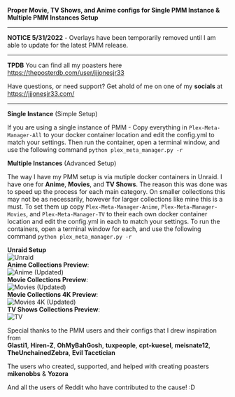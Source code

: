 **Proper Movie, TV Shows, and Anime configs for Single PMM Instance & Multiple PMM Instances Setup**
______________________________________________________________________________________________________________________
**NOTICE 5/31/2022** - Overlays have been temporarily removed until I am able to update for the latest PMM release.
______________________________________________________________________________________________________________________
**TPDB** You can find all my poasters here https://theposterdb.com/user/jjjonesjr33

Have questions, or need support? Get ahold of me on one of my **socials** at https://jjjonesjr33.com/
______________________________________________________________________________________________________________________
**Single Instance** (Simple Setup)

If you are using a single instance of PMM - Copy everything in ```Plex-Meta-Manager-All``` to your docker container location and edit the config.yml to match your settings. Then run the container, open a terminal window, and use the following command ```python plex_meta_manager.py -r```


**Multiple Instances** (Advanced Setup)

The way I have my PMM setup is via mutiple docker containers in Unraid. I have one for **Anime**, **Movies**, and **TV Shows**. The reason this was done was to speed up the process for each main category. On smaller collections this may not be as necessarily, however for larger collections like mine this is a must. To set them up copy ```Plex-Meta-Manager-Anime```, ```Plex-Meta-Manager-Movies```, and ```Plex-Meta-Manager-TV``` to their each own docker container location and edit the config.yml in each to match your settings. To run the containers, open a terminal window for each, and use the following command ```python plex_meta_manager.py -r```


**Unraid Setup**
<br>
![Unraid](https://user-images.githubusercontent.com/29973406/171271756-d1ef3a43-c6ff-40c8-991c-52ab4ae3ba49.png)
<br>
**Anime Collections Preview**: <br>
![Anime (Updated)](https://user-images.githubusercontent.com/29973406/171267124-09064e96-ce22-4c89-affd-dc1b1a61e6f1.png)
<br>
**Movie Collections Preview**: <br>
![Movies (Updated)](https://user-images.githubusercontent.com/29973406/171275735-2b85aaf8-db28-4de9-b2e1-e8d0cd92f5ca.png)
<br>
**Movie Collections 4K Preview**: <br>
![Movies 4K (Updated)](https://user-images.githubusercontent.com/29973406/171275782-96c8e20b-7bbd-402b-b7fc-3ae9a7204bdd.png)
<br>
**TV Shows Collections Preview**: <br>
![TV](https://user-images.githubusercontent.com/29973406/171267202-af90b4d3-d2b5-4d18-a5c9-923d7c7c79ff.png)
<br>

Special thanks to the PMM users and their configs that I drew inspiration from
<br>
**Glasti1**, **Hiren-Z**, **OhMyBahGosh**, **tuxpeople**, **cpt-kuesel**, **meisnate12**, **TheUnchainedZebra**, **Evil Tacctician**

The users who created, supported, and helped with creating poasters
<br>
 **mikenobbs** & **Yozora**

And all the users of Reddit who have contributed to the cause! :D
